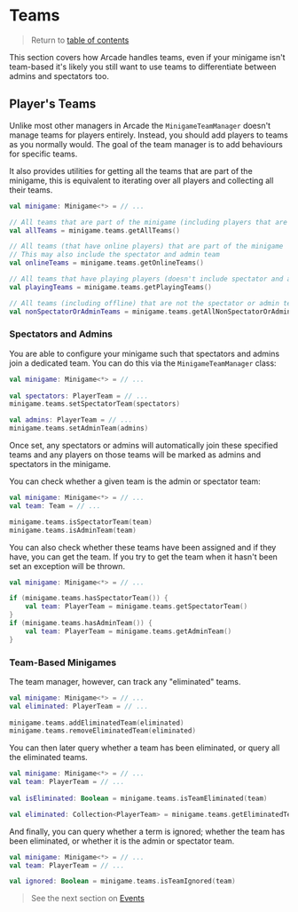 # Teams

> Return to [table of contents](../minigames.md)

This section covers how Arcade handles teams, even if your minigame isn't team-based it's likely you still want to use teams to differentiate between admins and spectators too.

## Player's Teams

Unlike most other managers in Arcade the `MinigameTeamManager` doesn't manage teams for players entirely. Instead, you should add players to teams as you normally would. The goal of the team manager is to add behaviours for specific teams.

It also provides utilities for getting all the teams that are part of the minigame, this is equivalent to iterating over all players and collecting all their teams.

```kotlin
val minigame: Minigame<*> = // ...

// All teams that are part of the minigame (including players that are offline)
val allTeams = minigame.teams.getAllTeams()

// All teams (that have online players) that are part of the minigame
// This may also include the spectator and admin team
val onlineTeams = minigame.teams.getOnlineTeams()

// All teams that have playing players (doesn't include spectator and admin teams)
val playingTeams = minigame.teams.getPlayingTeams()

// All teams (including offline) that are not the spectator or admin team
val nonSpectatorOrAdminTeams = minigame.teams.getAllNonSpectatorOrAdminTeams()
```

### Spectators and Admins

You are able to configure your minigame such that spectators and admins join a dedicated team. You can do this via the `MinigameTeamManager` class:

```kotlin
val minigame: Minigame<*> = // ...
    
val spectators: PlayerTeam = // ...
minigame.teams.setSpectatorTeam(spectators)

val admins: PlayerTeam = // ...
minigame.teams.setAdminTeam(admins)
```

Once set, any spectators or admins will automatically join these specified teams and any players on those teams will be marked as admins and spectators in the minigame.

You can check whether a given team is the admin or spectator team:
```kotlin
val minigame: Minigame<*> = // ...
val team: Team = // ...

minigame.teams.isSpectatorTeam(team)
minigame.teams.isAdminTeam(team)
```

You can also check whether these teams have been assigned and if they have, you can get the team. If you try to get the team when it hasn't been set an exception will be thrown.
```kotlin
val minigame: Minigame<*> = // ...

if (minigame.teams.hasSpectatorTeam()) {
    val team: PlayerTeam = minigame.teams.getSpectatorTeam()
}
if (minigame.teams.hasAdminTeam()) {
    val team: PlayerTeam = minigame.teams.getAdminTeam()
}
```


### Team-Based Minigames

The team manager, however, can track any "eliminated" teams.

```kotlin
val minigame: Minigame<*> = // ...
val eliminated: PlayerTeam = // ...
    
minigame.teams.addEliminatedTeam(eliminated)
minigame.teams.removeEliminatedTeam(eliminated)
```

You can then later query whether a team has been eliminated, or query all the eliminated teams.

```kotlin
val minigame: Minigame<*> = // ...
val team: PlayerTeam = // ...
    
val isEliminated: Boolean = minigame.teams.isTeamEliminated(team)

val eliminated: Collection<PlayerTeam> = minigame.teams.getEliminatedTeams()
```

And finally, you can query whether a term is ignored; whether the team has been eliminated, or whether it is the admin or spectator team.
```kotlin
val minigame: Minigame<*> = // ...
val team: PlayerTeam = // ...

val ignored: Boolean = minigame.teams.isTeamIgnored(team)
```

> See the next section on [Events](events.md)